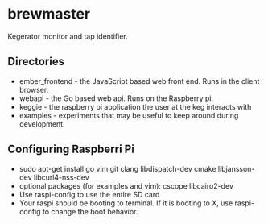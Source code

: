 brewmaster
=========
Kegerator monitor and tap identifier.

Directories
-----------
- ember_frontend - the JavaScript based web front end. Runs in
the client browser.
- webapi - the Go based web api. Runs on the Raspberry pi.
- keggie - the raspberry pi application the user at the keg interacts with
- examples - experiments that may be useful to keep around during development.

Configuring Raspberri Pi
------------------------
- sudo apt-get install go vim git clang libdispatch-dev cmake libjansson-dev libcurl4-nss-dev
- optional packages (for examples and vim): cscope libcairo2-dev 
- Use raspi-config to use the entire SD card
- Your raspi should be booting to terminal. If it is
booting to X, use raspi-config to change the boot behavior.



